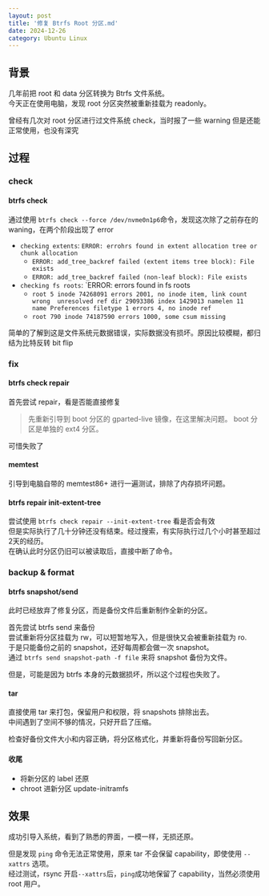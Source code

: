 ```yaml
---
layout: post
title: '修复 Btrfs Root 分区.md'
date: 2024-12-26
category: Ubuntu Linux
---
```


## 背景
几年前把 root 和 data 分区转换为 Btrfs 文件系统。\
今天正在使用电脑，发现 root 分区突然被重新挂载为 readonly。

曾经有几次对 root 分区进行过文件系统 check，当时报了一些 warning 但是还能正常使用，也没有深究

## 过程

### check
#### btrfs check
通过使用 `btrfs check --force /dev/nvme0n1p6`命令，发现这次除了之前存在的 waning，在两个阶段出现了 error
- `checking extents`:  `ERROR: errohrs found in extent allocation tree or chunk allocation`
    - `ERROR: add_tree_backref failed (extent items tree block): File exists`
    - `ERROR: add_tree_backref failed (non-leaf block): File exists`
- `checking fs roots`:  `ERROR: errors found in fs roots
    - `root 5 inode 74268091 errors 2001, no inode item, link count wrong  unresolved ref dir 29093386 index 1429013 namelen 11 name Preferences filetype 1 errors 4, no inode ref`
    - `root 790 inode 74187590 errors 1000, some csum missing`

简单的了解到这是文件系统元数据错误，实际数据没有损坏。原因比较模糊，都归结为比特反转 bit flip


### fix
#### btrfs check repair
首先尝试 repair，看是否能直接修复

> 先重新引导到 boot 分区的 gparted-live 镜像，在这里解决问题。
> boot 分区是单独的 ext4 分区。

可惜失败了

#### memtest
引导到电脑自带的 memtest86+ 进行一遍测试，排除了内存损坏问题。

#### btrfs repair init-extent-tree
尝试使用 `btrfs check repair --init-extent-tree` 看是否会有效\
但是实际执行了几十分钟还没有结束。经过搜索，有实际执行过几个小时甚至超过2天的经历。\
在确认此时分区仍旧可以被读取后，直接中断了命令。

### backup & format
#### btrfs snapshot/send
此时已经放弃了修复分区，而是备份文件后重新制作全新的分区。

首先尝试 btrfs send 来备份\
尝试重新将分区挂载为 rw，可以短暂地写入，但是很快又会被重新挂载为 ro.\
于是只能备份之前的 snapshot，还好每周都会做一次 snapshot。\
通过 `btrfs send snapshot-path -f file` 来将 snapshot 备份为文件。

但是，可能是因为 btrfs 本身的元数据损坏，所以这个过程也失败了。

#### tar
直接使用 tar 来打包，保留用户和权限，将 snapshots 排除出去。\
中间遇到了空间不够的情况，只好开启了压缩。

检查好备份文件大小和内容正确，将分区格式化，并重新将备份写回新分区。

#### 收尾
- 将新分区的 label 还原
- chroot 进新分区 update-initramfs

## 效果

成功引导入系统，看到了熟悉的界面，一模一样，无损还原。

但是发现 `ping` 命令无法正常使用，原来 tar 不会保留 capability，即使使用 `--xattrs` 选项。\
经过测试，rsync 开启`--xattrs`后，`ping`成功地保留了 capability，当然必须使用 root 用户。

